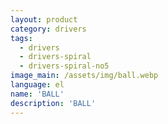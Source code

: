 ```yaml
---
layout: product
category: drivers
tags:
  - drivers
  - drivers-spiral
  - drivers-spiral-no5
image_main: /assets/img/ball.webp
language: el
name: 'BALL'
description: 'BALL'
---
```

